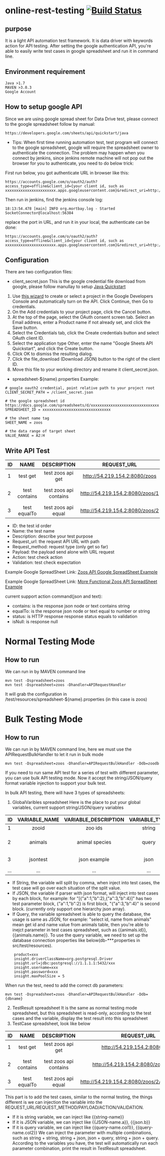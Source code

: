 # online-rest-testing [![Build Status](https://travis-ci.org/ycj28c/online-rest-testing.svg?branch=github)](https://travis-ci.org/ycj28c/online-rest-testing)

purpose
-------

It is a light API automation test framework.
It is data driver with keywords action for API testing.
After setting the google authentication API, you're able to easily write test cases in google spreadsheet and run it in command line.

Environment requirement
-----------------------
	Java >1.7
	MAVEN >3.0.3
	Google Account

How to setup google API
-----------------------
Since we are using google spread sheet for Data Drive test, please connect to the google spreadsheet follow by manual:
	
	https://developers.google.com/sheets/api/quickstart/java

* Tips:
When first time running automation test, test program will connect to the google spreadsheet, google will require the spreadsheet owner to authenticate the connection. The problem may happen when you connect by jenkins, since jenkins remote machine will not pop out the browser for you to authenticate, you need to do below trick:

First run below, you got authenticate URL in browser like this:
	
	https://accounts.google.com/o/oauth2/auth?access_type=offline&client_id={your client id, such as xxxxxxxxxxxxxxxxxxxxxxx.apps.googleusercontent.com}&redirect_uri=http://localhost:56942/Callback&response_type=code&scope=https://www.googleapis.com/auth/spreadsheets

Then run in jenkins, find the jenkins console log:
	
	18:13:54.478 [main] INFO org.mortbay.log - Started SocketConnector@localhost:56384

replace the port in URL, and run it in your local, the authenticate can be done:

	https://accounts.google.com/o/oauth2/auth?access_type=offline&client_id={your client id, such as xxxxxxxxxxxxxxxxxxxxxxx.apps.googleusercontent.com}&redirect_uri=http://localhost:56384/Callback&response_type=code&scope=https://www.googleapis.com/auth/spreadsheets

Configuration
-------------
There are two configuration files:

* client_secret.json
This is the google credential file download from google, please follow manullay to setup [Java Quickstart](https://developers.google.com/sheets/api/quickstart/java)

1. Use [this wizard](https://console.developers.google.com/flows/enableapi?apiid=sheets.googleapis.com) to create or select a project in the Google Developers Console and automatically turn on the API. Click Continue, then Go to credentials.
2. On the Add credentials to your project page, click the Cancel button.
3. At the top of the page, select the OAuth consent screen tab. Select an Email address, enter a Product name if not already set, and click the Save button.
4. Select the Credentials tab, click the Create credentials button and select OAuth client ID.
5. Select the application type Other, enter the name "Google Sheets API Quickstart", and click the Create button.
6. Click OK to dismiss the resulting dialog.
7. Click the file_download (Download JSON) button to the right of the client ID.
8. Move this file to your working directory and rename it client_secret.json.

* spreadsheet-${name}.properties
Example:
```	
# google oauth2 credential, point relative path to your project root
CLIENT_SECRET_PATH = /client_secret.json
	
# the google spreadsheet id https://docs.google.com/spreadsheets/d/xxxxxxxxxxxxxxxxxxxxxxxxxxxxxxx
SPREADSHEET_ID = xxxxxxxxxxxxxxxxxxxxxxxxxxxxxxx
	
# the sheet name tag
SHEET_NAME = zoos
	
# the data range of target sheet
VALUE_RANGE = A2:H
```

Write API Test
--------------

| ID | NAME           | DESCRIPTION          | REQUEST_URL                   |REQUEST_METHOD| PAYLOAD | ACTION              | VALIDATION                   |
|----|:--------------:|:--------------------:|:-----------------------------:|:------------:|:-------:|:-------------------:|:----------------------------:|
| 1  |test get        |test zoos api get     |http://54.219.154.2:8080/zoos  |GET           |         | status              |200                           |
| 2	 |test contains	  |test zoos api contains|http://54.219.154.2:8080/zoos/1|GET           |         |("1.name").contains  |Atascadero Charles Paddock Zoo|
| 3	 |test equalTo	  |test zoos api equal	 |http://54.219.154.2:8080/zoos/2|GET           |         |("2.website").equalTo|bigbearzoo.org                |

+ ID: the test id order
+ Name:           the test name
+ Description:    describe your test purpose
+ Request_url:    the request API URL with path
+ Request_method: request type (only get so far)
+ Payload:        the payload send alone with URL request
+ Action:         test check action
+ Validation:     test check expectation

Example Google SpreadSheet Link: [Zoos API Google SpreadSheet Example](https://docs.google.com/spreadsheets/d/1oqaZoH4b1wfLr34iLqeppQVT5R-Qnmh3sdmbswlHRMM/edit?usp=sharing)

Example Google SpreadSheet Link: [More Functional Zoos API SpreadSheet Example](https://docs.google.com/spreadsheets/d/1oqaZoH4b1wfLr34iLqeppQVT5R-Qnmh3sdmbswlHRMM/edit#gid=1759607121)

current support action command(json and text):
+ contains: is the response json node or text contains string
+ equalTo:  is the response json node or text equal to number or string 
+ status:   is HTTP response response status equals to validation
+ isNull:   is response null

Normal Testing Mode
===================

How to run
----------
We can run in by MAVEN command line

	mvn test -Dspreadsheet=zoos
	mvn test -Dspreadsheet=zoos -Dhandler=APIRequestHandler

It will grab the configuration in /test/resources/spreadsheet-${name}.properties (in this case is zoos)

Bulk Testing Mode
=================

How to run
----------
We can run in by MAVEN command line, here we must use the APIRequestBulkHandler to let it run in bulk mode

	mvn test -Dspreadsheet=zoos -Dhandler=APIRequestBulkHandler -Ddb=zoodb

If you need to run same API test for a series of test with different parameter, you can use bulk API testing mode.
Now it accept the string/JSON/query format variable injection to support your bulk test.

In bulk API testing, there will have 3 types of spreadsheets:
1. GlobalVaribles spreadsheet
Here is the place to put your global variables, current support string/JSON/query variables

| ID | VARIABLE_NAME  | VARIABLE_DESCRIPTION | VARIABLE_TYPE |VALUE                        |
|----|:--------------:|:--------------------:|:-------------:|:---------------------------:|
| 1  |zooid           |zoo ids               |string         |1,2,3,4,5,6,7,8              |
| 2	 |animals	      |animal species        |query          |select id, name from animals |
| 3	 |jsontest	      |json example          |json           |[{"a":1,"b":2},{"a":3,"b":4}]|
|... |...	          |...                   |...            |....                         |

* If String, the variable will split by comma, when inject into test cases, the test case will go over each situation of the split value. 
* If JSON, the variable if parser with json format, will inject into test cases by each block, for example: for "[{"a":1,"b":2},{"a":3,"b":4}]" has two test parameter block, {"a":1,"b":2} is first block, "{"a":3,"b":4}" is second block. (currently only support one hierarchy json array).
* If Query, the variable spreadsheet is able to query the database, the usage is same as JSON, for example: "select id, name from animals" mean get id and name value from animals table, then you're able to inejct parameter in test cases spreadsheet, such as {{animals.id}}, {{animals.name}}.
To use the query variable, we need to set up the database connection properties like below(db-***.properties in src/test/resources). 
```
	product=xxx
	insight.driverClassName=org.postgresql.Driver
	insight.url=jdbc:postgresql://1.1.1.1:5432/xxx
	insight.username=xxx
	insight.password=xxx
	insight.maxPoolSize = 5
```	
When run the test, need to add the correct db parameters:

	mvn test -Dspreadsheet=zoos -Dhandler=APIRequestBulkHandler -Ddb={dbname}
	
2. TestResult spreadsheet
It is the same as normal testing mode spreadsheet, but this spreadsheet is read-only, according to the test cases and the variable, display the test result into this spreadsheet
3. TestCase spreadsheet, look like below

| ID | NAME           | DESCRIPTION          | REQUEST_URL                   |REQUEST_METHOD| PAYLOAD | ACTION              | VALIDATION                   |
|----|:--------------:|:--------------------:|:-----------------------------:|:------------:|:-------:|:-------------------:|:----------------------------:|
| 1  |test get        |test zoos api get     |http://54.219.154.2:8080/zoos  |GET           |         | status              |200                           |
| 2	 |test contains	  |test zoos api contains|http://54.219.154.2:8080/zoos/{zooid}|GET           |         |("1.name").contains  |Atascadero Charles Paddock Zoo|
| 3	 |test equalTo	  |test zoos api equal	 |http://54.219.154.2:8080/zoos/2/{animals.name}|GET           |         |("2.website").equalTo|bigbearzoo.org                |

This part is to add the test cases, similar to the normal testing, the things different is we can injection the variable into the REQUEST_URL/REQUEST_METHOD/PAYLOAD/ACTION/VALIDATION.
* If it is string variable, we can inject like {{string-name}}
* If it is JSON variable, we can inject like {{JSON-name.a}}, {{json.b}}
* If it is query variable, we can inject like {{query-name.col1}}, {{query-name.col2}}
We can inject the parameter with multiple combinations, such as string + string, string + json, json + query, string + json + query. According to the variables you have, the test will automatically run each parameter combination, print the result in TestResult spreadsheet.




